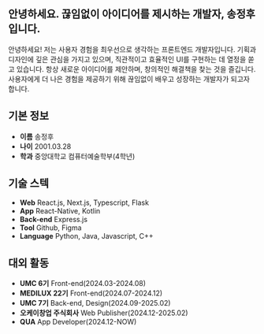 ## 안녕하세요. 끊임없이 아이디어를 제시하는 개발자, 송정후입니다.

안녕하세요! 저는 사용자 경험을 최우선으로 생각하는 프론트엔드 개발자입니다. 기획과 디자인에 깊은 관심을 가지고 있으며, 직관적이고 효율적인 UI를 구현하는 데 열정을 쏟고 있습니다. 항상 새로운 아이디어를 제안하며, 창의적인 해결책을 찾는 것을 즐깁니다. 사용자에게 더 나은 경험을 제공하기 위해 끊임없이 배우고 성장하는 개발자가 되고자 합니다. 

## 기본 정보
- **이름** 송정후
- **나이** 2001.03.28
- **학과** 중앙대학교 컴퓨터예술학부(4학년)

## 기술 스텍
- **Web** React.js, Next.js, Typescript, Flask
- **App** React-Native, Kotlin
- **Back-end** Express.js
- **Tool** Github, Figma
- **Language** Python, Java, Javascript, C++

## 대외 활동
- **UMC 6기** Front-end(2024.03-2024.08)
- **MEDILUX 22기** Front-end(2024.07-2024.12)
- **UMC 7기** Back-end, Design(2024.09-2025.02)
- **오케이창업 주식회사** Web Publisher(2024.12-2025.02)
- **QUA** App Developer(2024.12-NOW)
